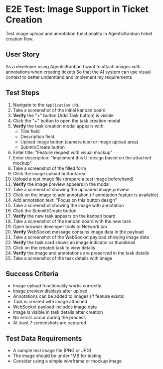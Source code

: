 # E2E Test: Image Support in Ticket Creation

Test image upload and annotation functionality in AgenticKanban ticket creation flow.

## User Story

As a developer using AgenticKanban
I want to attach images with annotations when creating tickets
So that the AI system can use visual context to better understand and implement my requirements

## Test Steps

1. Navigate to the `Application URL`
2. Take a screenshot of the initial kanban board
3. **Verify** the "+" button (Add Task button) is visible
4. Click the "+" button to open the task creation modal
5. **Verify** the task creation modal appears with:
   - Title field
   - Description field
   - Upload image button (camera icon or image upload area)
   - Submit/Create button
6. Enter title: "Feature request with visual mockup"
7. Enter description: "Implement this UI design based on the attached mockup"
8. Take a screenshot of the filled form
9. Click the image upload button/area
10. Upload a test image file (prepare a test image beforehand)
11. **Verify** the image preview appears in the modal
12. Take a screenshot showing the uploaded image preview
13. Click on the image to add annotation (if annotation feature is available)
14. Add annotation text: "Focus on this button design"
15. Take a screenshot showing the image with annotation
16. Click the Submit/Create button
17. **Verify** the new task appears on the kanban board
18. Take a screenshot of the kanban board with the new task
19. Open browser developer tools to Network tab
20. **Verify** WebSocket message contains image data in the payload
21. Take a screenshot of the WebSocket payload showing image data
22. **Verify** the task card shows an image indicator or thumbnail
23. Click on the created task to view details
24. **Verify** the image and annotations are preserved in the task details
25. Take a screenshot of the task details with image

## Success Criteria
- Image upload functionality works correctly
- Image preview displays after upload
- Annotations can be added to images (if feature exists)
- Task is created with image attached
- WebSocket payload includes image data
- Image is visible in task details after creation
- No errors occur during the process
- At least 7 screenshots are captured

## Test Data Requirements
- A sample test image file (PNG or JPG)
- The image should be under 1MB for testing
- Consider using a simple wireframe or mockup image